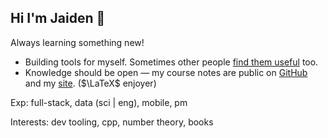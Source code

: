 ## Hi I'm Jaiden 👋

Always learning something new!

- Building tools for myself. Sometimes other people [find them useful](https://www.reddit.com/r/uwaterloo/comments/1h6v4ks/check_how_busy_the_libraries_on_campus_are/) too.
- Knowledge should be open — my course notes are public on [GitHub](https://github.com/JaidenRatti/university-notes) and my [site](https://www.jaidenratti.com/Notes/). ($\LaTeX$ enjoyer)

Exp: full-stack, data (sci | eng), mobile, pm

Interests: dev tooling, cpp, number theory, books


